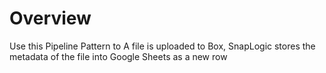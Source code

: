 # Overview

Use this Pipeline Pattern to A file is uploaded to Box, SnapLogic stores the metadata of the file into Google Sheets as a new row
